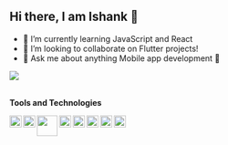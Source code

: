 ## Hi there, I am Ishank 👋

- 🌱 I’m currently learning JavaScript and React
- 👯 I’m looking to collaborate on Flutter projects!
- 💬 Ask me about anything Mobile app development 📱

  
<div align="start" style= "align-content":center>
  <img align="start" src="https://github-readme-stats.vercel.app/api?username=ishanknijhawan&include_all_commits=true&theme=gruvbox&show_icons=true" />
</div>

<br>

**Tools and Technologies**


<a>
  <img align="left" width="21px" src="https://user-images.githubusercontent.com/45118110/93001204-01d04480-f54b-11ea-8d0a-0af48d499fb2.png"/>
</a>
<a>
<a>
  <img align="left" width="21px" src="https://user-images.githubusercontent.com/45118110/92995478-af2e6280-f521-11ea-97e5-b2bfe1f2c877.png"/>
</a>
<a>
  <img align="left" width="36px" src="https://user-images.githubusercontent.com/45118110/92995654-e8b39d80-f522-11ea-89e6-92e88e36c183.png" />
</a>
<a>
  <img align="left" width="21px" src="https://user-images.githubusercontent.com/45118110/87975799-bf116380-cae9-11ea-8e1b-180f8b124c38.png" />
</a>
<a>
  <img align="left" width="21px" src="https://user-images.githubusercontent.com/45118110/92995510-f583c180-f521-11ea-9024-774b4b2d86ae.png" />
</a>
<a>
  <img align="left" width="21px" src="https://user-images.githubusercontent.com/45118110/87975822-c3d61780-cae9-11ea-8e3c-a7ee9de707d4.png" />
</a>
<a>
  <img align="left" width="21px" src="https://user-images.githubusercontent.com/45118110/93000527-adc36100-f546-11ea-9745-e337710defbc.png" />
</a>
<a>
  <img align="left" width="21px" src="https://user-images.githubusercontent.com/45118110/93000571-ed8a4880-f546-11ea-9eb1-f75e7de6699b.png" />
</a>
